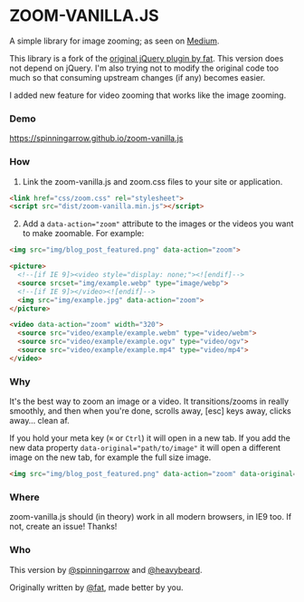 # ZOOM-VANILLA.JS

A simple library for image zooming; as seen on
[Medium](https://medium.com/designing-medium/image-zoom-on-medium-24d146fc0c20).

This library is a fork of the [original jQuery plugin by
fat](https://github.com/fat/zoom.js). This version does not depend on jQuery.
I'm also trying not to modify the original code too much so that consuming
upstream changes (if any) becomes easier.

I added new feature for video zooming that works like the image zooming.

### Demo
https://spinningarrow.github.io/zoom-vanilla.js

### How

1. Link the zoom-vanilla.js and zoom.css files to your site or application.

  ```html
  <link href="css/zoom.css" rel="stylesheet">
  <script src="dist/zoom-vanilla.min.js"></script>
  ```

2. Add a `data-action="zoom"` attribute to the images or the videos you want to make zoomable. For example:

  ```html
  <img src="img/blog_post_featured.png" data-action="zoom">
  ```
  
  ```html
  <picture>
    <!--[if IE 9]><video style="display: none;"><![endif]-->
    <source srcset="img/example.webp" type="image/webp">
    <!--[if IE 9]></video><![endif]-->
    <img src="img/example.jpg" data-action="zoom">
  </picture>
  ```
  
  ```html
  <video data-action="zoom" width="320">
    <source src="video/example/example.webm" type="video/webm">
    <source src="video/example/example.ogv" type="video/ogv">
    <source src="video/example/example.mp4" type="video/mp4">
  </video>
  ```

### Why

It's the best way to zoom an image or a video. It transitions/zooms in really smoothly, and then when you're done, scrolls away, [esc] keys away, clicks away… clean af.

If you hold your meta key (`⌘` or `Ctrl`) it will open in a new tab.
If you add the new data property `data-original="path/to/image"` it will open a different image on the new tab, for example the full size image.

```html
<img src="img/blog_post_featured.png" data-action="zoom" data-original="img/blog_post_featured_full.png">
```

### Where

zoom-vanilla.js should (in theory) work in all modern browsers, in IE9 too. If not, create an issue! Thanks!


### Who

This version by [@spinningarrow][] and [@heavybeard][].

Originally written by <a href="//twitter.com/fat">@fat</a>, made better by you.

[@spinningarrow]: https://github.com/spinningarrow
[@heavybeard]: https://github.com/heavybeard
